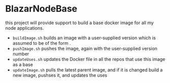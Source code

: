 # BlazarNodeBase

this project will provide support to build a base docker image for all my node applications.

* `buildImage.sh` builds an image with a user-supplied version which is assumed to be of the form <major release>.<minor release>
* `pushImage.sh` pushes the image, again with the user-supplied version number
* `updateUses.sh` updates the Docker file in all the repos that use this image as a base
* `updateImage.sh` pulls the latest parent image, and if it is changed build a new image, pushses it, and updates the uses
